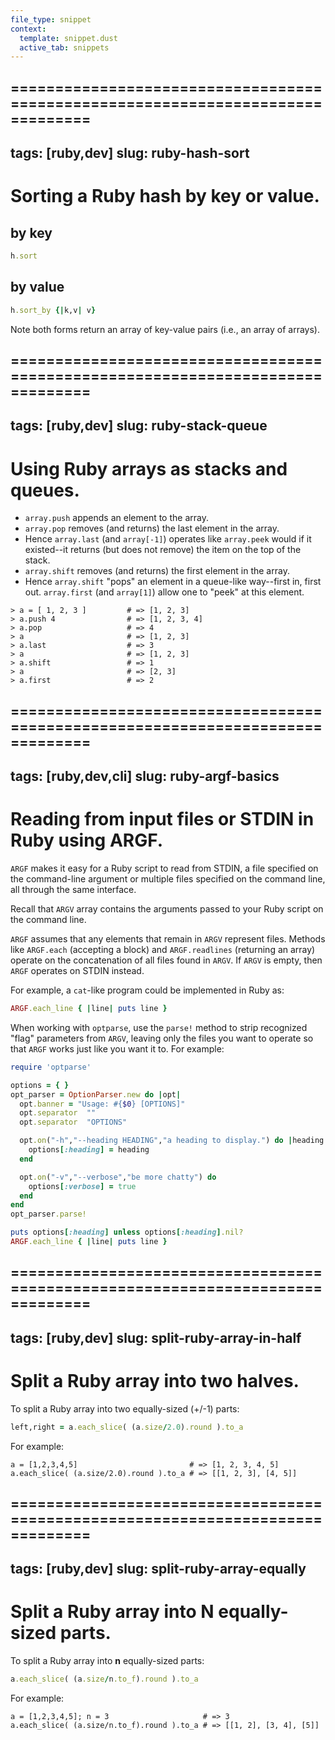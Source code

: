 ```yaml
---
file_type: snippet
context:
  template: snippet.dust
  active_tab: snippets
---
```

===============================================================================
---
tags: [ruby,dev]
slug: ruby-hash-sort
---
# Sorting a Ruby hash by key or value.

## by key

```ruby
h.sort
```

## by value

```ruby
h.sort_by {|k,v| v}
```

Note both forms return an array of key-value pairs (i.e., an array of arrays).

===============================================================================
---
tags: [ruby,dev]
slug: ruby-stack-queue
---
# Using Ruby arrays as stacks and queues.

 * `array.push` appends an element to the array.
 * `array.pop` removes (and returns) the last element in the array.
 * Hence `array.last` (and `array[-1]`) operates like `array.peek` would if it existed--it returns (but does not remove) the item on the top of the stack.
 * `array.shift` removes (and returns) the first element in the array.
 * Hence `array.shift` "pops" an element in a queue-like way--first in, first out.  `array.first` (and `array[1]`) allow one to "peek" at this element.

```irb
> a = [ 1, 2, 3 ]         # => [1, 2, 3]
> a.push 4                # => [1, 2, 3, 4]
> a.pop                   # => 4
> a                       # => [1, 2, 3]
> a.last                  # => 3
> a                       # => [1, 2, 3]
> a.shift                 # => 1
> a                       # => [2, 3]
> a.first                 # => 2
```

===============================================================================
---
tags: [ruby,dev,cli]
slug: ruby-argf-basics
---
# Reading from input files or STDIN in Ruby using ARGF.

`ARGF` makes it easy for a Ruby script to read from STDIN, a file specified on the command-line argument or multiple files specified on the command line, all through the same interface.

Recall that `ARGV` array contains the arguments passed to your Ruby script on the command line.

`ARGF` assumes that any elements that remain in `ARGV` represent files.  Methods like `ARGF.each` (accepting a block) and `ARGF.readlines` (returning an array) operate on the concatenation of all files found in `ARGV`.  If `ARGV` is empty, then `ARGF` operates on STDIN instead.

For example, a `cat`-like program could be implemented in Ruby as:

```ruby
ARGF.each_line { |line| puts line }
```

When working with `optparse`, use the `parse!` method to strip recognized "flag" parameters from `ARGV`, leaving only the files you want to operate so that `ARGF` works just like you want it to. For example:

```ruby
require 'optparse'

options = { }
opt_parser = OptionParser.new do |opt|
  opt.banner = "Usage: #{$0} [OPTIONS]"
  opt.separator  ""
  opt.separator  "OPTIONS"

  opt.on("-h","--heading HEADING","a heading to display.") do |heading|
    options[:heading] = heading
  end

  opt.on("-v","--verbose","be more chatty") do
    options[:verbose] = true
  end
end
opt_parser.parse!

puts options[:heading] unless options[:heading].nil?
ARGF.each_line { |line| puts line }
```

===============================================================================
---
tags: [ruby,dev]
slug: split-ruby-array-in-half
---
# Split a Ruby array into two halves.

To split a Ruby array into two equally-sized (+/-1) parts:

```ruby
left,right = a.each_slice( (a.size/2.0).round ).to_a
```

For example:

```irb
a = [1,2,3,4,5]                         # => [1, 2, 3, 4, 5]
a.each_slice( (a.size/2.0).round ).to_a # => [[1, 2, 3], [4, 5]]
```

===============================================================================
---
tags: [ruby,dev]
slug: split-ruby-array-equally
---
# Split a Ruby array into N equally-sized parts.

To split a Ruby array into **n** equally-sized parts:

```ruby
a.each_slice( (a.size/n.to_f).round ).to_a
```

For example:

```irb
a = [1,2,3,4,5]; n = 3                     # => 3
a.each_slice( (a.size/n.to_f).round ).to_a # => [[1, 2], [3, 4], [5]]
```

